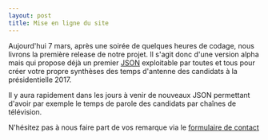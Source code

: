 ```yaml
---
layout: post
title: Mise en ligne du site
---
```


<p>Aujourd'hui 7 mars, après une soirée de quelques heures de codage, nous livrons la première release de notre projet. Il s'agit donc d'une version alpha mais qui propose déjà un premier <a href="/json-api">JSON</a> exploitable par toutes et tous pour créer votre propre synthèses des temps d'antenne des candidats à la présidentielle 2017. 

<p>Il y aura rapidement dans les jours à venir de nouveaux JSON permettant d'avoir par exemple le temps de parole des candidats par chaînes de télévision. </p>



<p>N'hésitez pas à nous faire part de vos remarque via le <a href="/contact">formulaire de contact</a></p>


